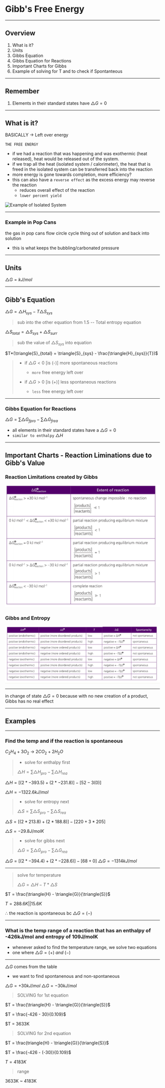 # Gibb's Free Energy

---

## Overview
1. What is it?
2. Units
3. Gibbs Equation
4. Gibbs Equation for Reactions
5. Important Charts for Gibbs
6. Example of solving for T and to check if Spontanteous 
---

## Remember
1. Elements in their standard states have $\triangle{G} = 0$


---

## What is it?

BASICALLY &rarr; Left over energy

    THE FREE ENERGY

- if we had a reaction that was happening and was exothermic (heat released), heat would be released out of the system.
- if we trap all the heat (isolated system / calorimeter), the heat that is freed in the isolated system can be transferred back into the reaction
- more energy is gone towards completion, more efficiency? 
- this can also have a `reverse effect` as the excess energy may reverse the reaction
    - reduces overall effect of the reaction
    - `lower percent yield`

![Example of Isolated System](../images/)

---

### Example in Pop Cans
the gas in pop cans flow circle cycle thing out of solution and back into solution
- this is what keeps the bubbling/carbonated pressure

---

## Units

$\triangle{G} = kJ/mol$

---

## Gibb's Equation

$\triangle{G} = \triangle{H}_{sys} - T\triangle{S}_{sys}$

> sub into the other equation from 1.5 -- Total entropy equation

$\triangle{S}_{total} = \triangle{S}_{sys} + \triangle{S}_{surr}$

> sub the value of $\triangle{S}_{sys}$ into equation

$T*(\triangle{S}_{total} = \triangle{S}_{sys} - \frac{\triangle{H}_{sys}}{T})$

> - if $\triangle{G} < 0$ [is (-)] more spontaneous reactions
>   - `more` free energy left over
>
>- if $\triangle{G} > 0$ [is (+)] less spontaneous reactions
>    - `less` free energy left over

---

### Gibbs Equation for Reactions

$\triangle{G} = \sum{\triangle{G}_{fpro}} - \sum{\triangle{G}_{frea}}$

- all elements in their standard states have a $\triangle{G} = 0$
- `similar to enthalpy` $\triangle{H}$


---

## Important Charts - Reaction Liminations due to Gibb's Value

### Reaction Limitations created by Gibbs
![Limitations](../images/1.6fig1.png)

### Gibbs and Entropy
![Gibbs and Entropy](../images/1.6fig2.png)

---

in change of state $\triangle{G} = 0$ because with no new creation of a product, Gibbs has no real effect

---

## Examples

---
### Find the temp and if the reaction is spontaneous

$C_2H_4 + 3O_2$ &rarr; $2CO_2 + 2H_2O$

> - solve for enthalpy first
>
>$\triangle{H} = \sum{\triangle{H}_{pro}} - \sum{\triangle{H}_{rea}}$
>
$\triangle{H} = [(2*-393.5) + (2*-231.8)] - [52 - 3(0)]$

$\triangle{H} = -1322.6kJ/mol$

>
> - solve for entropy next
>
>$\triangle{S} = \sum{\triangle{S}_{pro}} - \sum{\triangle{S}_{rea}}$

$\triangle{S} = [(2*213.8) + (2*188.8)] - [220 + 3*205]$

$\triangle{S} = -29.8 J/molK$

>
> - solve for gibbs next
>
> $\triangle{G} = \sum{\triangle{G}_{pro}} - \sum{\triangle{G}_{rea}}$

$\triangle{G} = [(2*-394.4) + (2*-228.6)] - [68 + 0]$
$\triangle{G} = -1314kJ/mol$

---

> solve for temperature
>
> $\triangle{G} = \triangle{H} - T*\triangle{S}$

$T = \frac{\triangle{H} - \triangle{G}}{\triangle{S}}$

$T = 288.6K || 15.6K$

$\therefore$ the reaction is spontaneous bc $\triangle{G} = (-)$

---
### What is the temp range of a reaction that has an enthalpy of -426kJ/mol and entropy of 109J/molK

- whenever asked to find the temperature range, we solve two equations
- one where $\triangle{G} = (+)\ and\ (-)$


---
$\triangle{G}$ comes from the table
- we want to find spontanenous and non-spontaneous

$\triangle{G} = +30kJ/mol$
$\triangle{G} = -30kJ/mol$

> SOLVING for 1st equation

$T = \frac{\triangle{H} - \triangle{G}}{\triangle{S}}$

$T = \frac{-426 - 30}{0.109}$

$T = 3633K

> SOLVING for 2nd equation

$T = \frac{triangle{H} - \triangle{G}}{\triangle{S}}$

$T = \frac{-426 - (-30)}{0.109}$

$T = 4183K$

> range

3633K ~ 4183K
